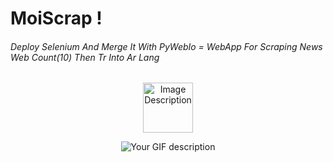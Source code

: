 #                                                                  MoiScrap !

###### Deploy Selenium And Merge It With PyWebIo = WebApp For Scraping News Web  Count(10)  Then Tr Into Ar Lang


<p align="center">
  <img src="https://png.pngtree.com/template/20190323/ourmid/pngtree-a-letter-triangle-logo-image_81987.jpg" alt="Image Description"  width="80" height="80">
</p>



<div style="text-align:center">
    <img src="exm.gif" alt="Your GIF description" />
</div>
